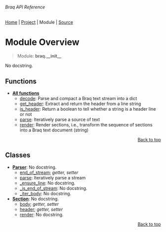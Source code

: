 ###### Braq API Reference
[Home](/docs/api/README.md) | [Project](/README.md) | Module | [Source](/src/braq/__init__.py)

# Module Overview
> Module: **braq.\_\_init\_\_**

No docstring.

## Functions
- [**All functions**](/docs/api/modules/braq/__init__/funcs.md)
    - [decode](/docs/api/modules/braq/__init__/funcs.md#decode): Parse and compact a Braq text stream into a dict
    - [get\_header](/docs/api/modules/braq/__init__/funcs.md#get_header): Extract and return the header from a line string
    - [is\_header](/docs/api/modules/braq/__init__/funcs.md#is_header): Return a boolean to tell whether a string is a header line or not
    - [parse](/docs/api/modules/braq/__init__/funcs.md#parse): Iteratively parse a source of text
    - [render](/docs/api/modules/braq/__init__/funcs.md#render): Render sections, i.e., transform the sequence of sections into a Braq text document (string)

<p align="right"><a href="#braq-api-reference">Back to top</a></p>

## Classes
- [**Parser**](/docs/api/modules/braq/__init__/class-Parser.md): No docstring.
    - [end\_of\_stream](/docs/api/modules/braq/__init__/class-Parser.md#properties-table); _getter, setter_
    - [parse](/docs/api/modules/braq/__init__/class-Parser.md#parse): Iteratively parse a stream
    - [\_ensure\_line](/docs/api/modules/braq/__init__/class-Parser.md#_ensure_line): No docstring.
    - [\_is\_end\_of\_stream](/docs/api/modules/braq/__init__/class-Parser.md#_is_end_of_stream): No docstring.
    - [\_iter\_body](/docs/api/modules/braq/__init__/class-Parser.md#_iter_body): No docstring.
- [**Section**](/docs/api/modules/braq/__init__/class-Section.md): No docstring.
    - [body](/docs/api/modules/braq/__init__/class-Section.md#properties-table); _getter, setter_
    - [header](/docs/api/modules/braq/__init__/class-Section.md#properties-table); _getter, setter_
    - [render](/docs/api/modules/braq/__init__/class-Section.md#render): No docstring.

<p align="right"><a href="#braq-api-reference">Back to top</a></p>
